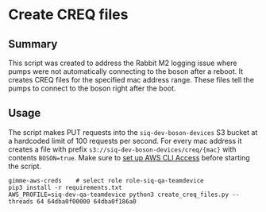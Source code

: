 # Create CREQ files

## Summary

This script was created to address the Rabbit M2 logging issue where pumps were not automatically connecting to the boson after a reboot.
It creates CREQ files for the specified mac address range. These files tell the pumps to connect to the boson right after the boot.

## Usage

The script makes PUT requests into the `siq-dev-boson-devices` S3 bucket at a hardcoded limit of 100 requests per second.
For every mac address it creates a file with prefix `s3://siq-dev-boson-devices/creq/{mac}` with contents `BOSON=true`.
Make sure to [set up AWS CLI Access](https://selectcomfort.atlassian.net/wiki/spaces/SD/pages/1642922188/AWS+Access+using+Okta+SSO+QA+team#CLI-Access) before starting the script.

```
gimme-aws-creds    # select role role-siq-qa-teamdevice
pip3 install -r requirements.txt
AWS_PROFILE=siq-dev-qa-teamdevice python3 create_creq_files.py --threads 64 64dba0f00000 64dba0f186a0
```
